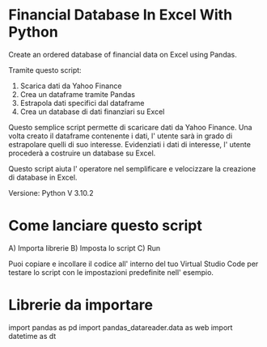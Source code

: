 # Financial Database In Excel With Python

Create an ordered database of financial data on Excel using Pandas.

Tramite questo script:

1) Scarica dati da Yahoo Finance 
2) Crea un dataframe tramite Pandas 
3) Estrapola dati specifici dal dataframe
4) Crea un database di dati finanziari su Excel 

Questo semplice script permette di scaricare dati da Yahoo Finance. Una volta creato il dataframe contenente i dati, l' utente sarà in grado di estrapolare quelli di suo interesse. Evidenziati i dati di interesse, l' utente procederà a costruire un database su Excel.

Questo script aiuta l' operatore nel semplificare e velocizzare la creazione di database in Excel. 

Versione: Python V 3.10.2

# Come lanciare questo script 
A) Importa librerie 
B) Imposta lo script 
C) Run 

Puoi copiare e incollare il codice all' interno del tuo Virtual Studio Code per testare lo script con le impostazioni predefinite nell' esempio.

# Librerie da importare 
import pandas as pd
import pandas_datareader.data as web
import datetime as dt
